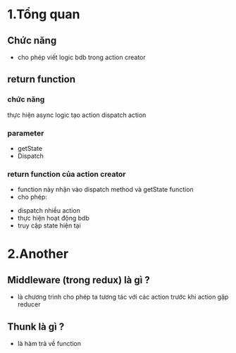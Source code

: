 # **1.Tổng quan**

## Chức năng

- cho phép viết logic bdb trong action creator

## return function

### chức năng

thực hiện async logic
tạo action
dispatch action

### parameter

- getState
- Dispatch

### return function của action creator

- function này nhận vào dispatch method và getState function
- cho phép:

* dispatch nhiều action
* thực hiện hoạt động bdb
* truy cập state hiện tại

# **2.Another**

## Middleware (trong redux) là gì ?

- là chương trình cho phép ta tương tác với các action trước khi action gặp reducer

## Thunk là gì ?

- là hàm trả về function
